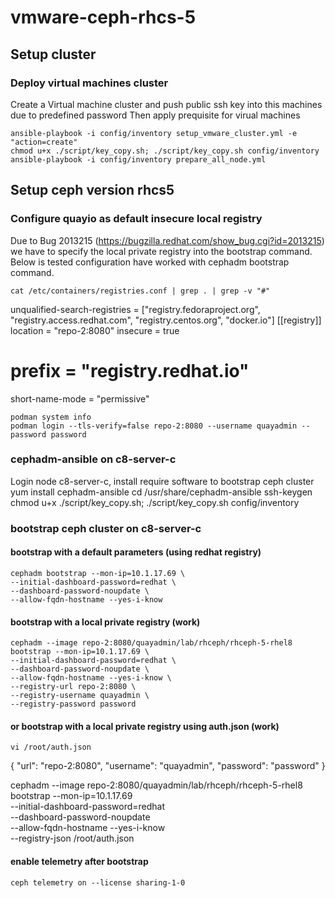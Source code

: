 # vmware-ceph-rhcs-5

## Setup cluster
### Deploy virtual machines cluster
Create a Virtual machine cluster and push public ssh key into this machines due to predefined password
Then apply prequisite for virual machines

    ansible-playbook -i config/inventory setup_vmware_cluster.yml -e "action=create"
    chmod u+x ./script/key_copy.sh; ./script/key_copy.sh config/inventory
    ansible-playbook -i config/inventory prepare_all_node.yml

## Setup ceph version rhcs5
### Configure quayio as default insecure local registry 
Due to Bug 2013215 (https://bugzilla.redhat.com/show_bug.cgi?id=2013215) we have to specify the local private registry into the bootstrap command. 
Below is tested configuration have worked with cephadm bootstrap command. 

    cat /etc/containers/registries.conf | grep . | grep -v "#"
unqualified-search-registries = ["registry.fedoraproject.org", "registry.access.redhat.com", "registry.centos.org", "docker.io"]
[[registry]]
location = "repo-2:8080"
insecure = true
# prefix = "registry.redhat.io"
short-name-mode = "permissive"


    podman system info
    podman login --tls-verify=false repo-2:8080 --username quayadmin --password password
### cephadm-ansible on c8-server-c
Login node c8-server-c, install require software to bootstrap ceph cluster
    yum install cephadm-ansible
    cd /usr/share/cephadm-ansible
    ssh-keygen
    chmod u+x ./script/key_copy.sh; ./script/key_copy.sh config/inventory

### bootstrap ceph cluster on c8-server-c

#### bootstrap with a default parameters (using redhat registry)
    cephadm bootstrap --mon-ip=10.1.17.69 \
    --initial-dashboard-password=redhat \
    --dashboard-password-noupdate \
    --allow-fqdn-hostname --yes-i-know

#### bootstrap with a local private registry (work)
    cephadm --image repo-2:8080/quayadmin/lab/rhceph/rhceph-5-rhel8 bootstrap --mon-ip=10.1.17.69 \
    --initial-dashboard-password=redhat \
    --dashboard-password-noupdate \
    --allow-fqdn-hostname --yes-i-know \
    --registry-url repo-2:8080 \
    --registry-username quayadmin \
    --registry-password password

#### or bootstrap with a local private registry using auth.json  (work)
    vi /root/auth.json
{
"url": "repo-2:8080",
"username": "quayadmin",
"password": "password"
}


   cephadm --image repo-2:8080/quayadmin/lab/rhceph/rhceph-5-rhel8 bootstrap --mon-ip=10.1.17.69 \
    --initial-dashboard-password=redhat \
    --dashboard-password-noupdate \
    --allow-fqdn-hostname --yes-i-know \
    --registry-json /root/auth.json

#### enable telemetry after bootstrap
    ceph telemetry on --license sharing-1-0